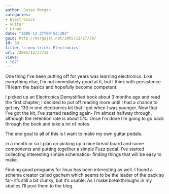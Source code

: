 ```yaml
---
author: Jesse Morgan
categories:
- Electronics
- Guitar
- Linux
date: "2005-12-27T09:53:28Z"
guid: http://morgajel.net/2005/12/27/39/
id: 39
title: 'a new trick: Electronics'
url: /2005/12/27/39
views:
- "67"
---
```


One thing I’ve been putting off for years was learning electronics. Like everything else, I’m not immediately good at it, but I think with persistence I’ll learn the basics and hopefully become competent.

I picked up an Electronics Demystified book about 3 months ago and read the first chapter; I decided to put off reading more until I had a chance to get my 130 in one electronics kit that I got when I was younger. Now that I’ve got the kit, I’ve started reading again- I’m almost halfway through, although the retention rate is about 5%. Once I’m done I’m going to go back through the book and take a lot of notes.

The end goal to all of this is I want to make my own guitar pedals.

in a month or so I plan on picking up a nice bread board and some components and putting together a simple Fuzz pedal. I’ve started collecting interesting simple schematics- finding things that will be easy to make.

Finding good programs for linux has been interesting as well. I found a schema creator called gschem which seems to be the leader of the pack so far- it’s still a bit clunky, but it’s usable. As I make breakthroughs in my studies I’ll post them to the blog.